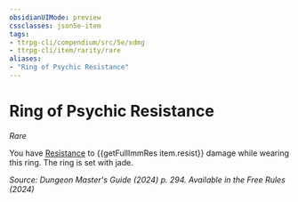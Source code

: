 ```yaml
---
obsidianUIMode: preview
cssclasses: json5e-item
tags:
- ttrpg-cli/compendium/src/5e/xdmg
- ttrpg-cli/item/rarity/rare
aliases: 
- "Ring of Psychic Resistance"
---
```

# Ring of Psychic Resistance
*Rare*  


You have [Resistance](3-Compendium/CLI/rules/variant-rules/resistance-xphb.md) to {{getFullImmRes item.resist}} damage while wearing this ring. The ring is set with jade.

*Source: Dungeon Master's Guide (2024) p. 294. Available in the Free Rules (2024)*